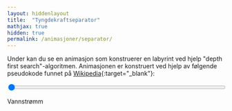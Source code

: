 ```yaml
---
layout: hiddenlayout
title:  "Tyngdekraftseparator"
mathjax: true
hidden: true
permalink: /animasjoner/separator/
---
```


Under kan du se en animasjon som konstruerer en labyrint ved hjelp "depth first search"-algoritmen. Animasjonen er konstruert ved hjelp av følgende pseudokode funnet på [Wikipedia](https://en.wikipedia.org/wiki/Maze_generation_algorithm#Iterative_implementation){:target="_blank"}:





<div style="text-align:center;">
    <script src="https://cdnjs.cloudflare.com/ajax/libs/p5.js/1.1.9/p5.js"></script>
    <script src="https://cdnjs.cloudflare.com/ajax/libs/p5.js/1.1.9/addons/p5.sound.min.js"></script>
    <script src="/assets/p5js/tyngdekraftseparator/partikkel.js"></script> 
    <script src="/assets/p5js/tyngdekraftseparator/sketch.js"></script> 
    <div id="canvasForHTML"></div>
</div>

<div class="slidecontainer">
  <input type="range" min="1" max="4" step ="0.001" value="1" class="slider" id="myRange"  style= "width: 100%">
</div>
 <p id = "slider-tekst-sudoku">Vannstrømm<span id="sudokuspan"></span></p>
<script src="/assets/p5js/tyngdekraftseparator/slider.js"></script> 

